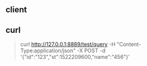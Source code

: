 ## client

## curl
> curl http://127.0.0.1:8889/test/query -H "Content-Type:application/json" -X POST -d '{"id":"123","st":1522209600,"name":"456"}'
